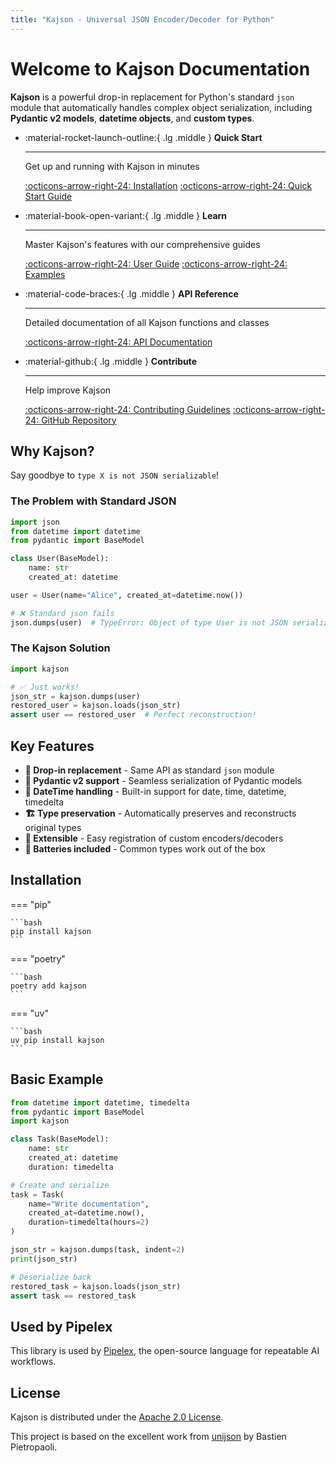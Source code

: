 ```yaml
---
title: "Kajson - Universal JSON Encoder/Decoder for Python"
---
```


# Welcome to Kajson Documentation

**Kajson** is a powerful drop-in replacement for Python's standard `json` module that automatically handles complex object serialization, including **Pydantic v2 models**, **datetime objects**, and **custom types**.

<div class="grid cards" markdown>

-   :material-rocket-launch-outline:{ .lg .middle } **Quick Start**

    ---

    Get up and running with Kajson in minutes

    [:octicons-arrow-right-24: Installation](pages/installation.md)
    [:octicons-arrow-right-24: Quick Start Guide](pages/quick-start.md)

-   :material-book-open-variant:{ .lg .middle } **Learn**

    ---

    Master Kajson's features with our comprehensive guides

    [:octicons-arrow-right-24: User Guide](pages/guide/overview.md)
    [:octicons-arrow-right-24: Examples](pages/examples/index.md)

-   :material-code-braces:{ .lg .middle } **API Reference**

    ---

    Detailed documentation of all Kajson functions and classes

    [:octicons-arrow-right-24: API Documentation](pages/api/kajson.md)

-   :material-github:{ .lg .middle } **Contribute**

    ---

    Help improve Kajson

    [:octicons-arrow-right-24: Contributing Guidelines](contributing.md)
    [:octicons-arrow-right-24: GitHub Repository](https://github.com/PipelexLab/kajson)

</div>

## Why Kajson?

Say goodbye to `type X is not JSON serializable`!

### The Problem with Standard JSON

```python
import json
from datetime import datetime
from pydantic import BaseModel

class User(BaseModel):
    name: str
    created_at: datetime

user = User(name="Alice", created_at=datetime.now())

# ❌ Standard json fails
json.dumps(user)  # TypeError: Object of type User is not JSON serializable
```

### The Kajson Solution

```python
import kajson

# ✅ Just works!
json_str = kajson.dumps(user)
restored_user = kajson.loads(json_str)
assert user == restored_user  # Perfect reconstruction!
```

## Key Features

- **🔄 Drop-in replacement** - Same API as standard `json` module
- **🐍 Pydantic v2 support** - Seamless serialization of Pydantic models
- **📅 DateTime handling** - Built-in support for date, time, datetime, timedelta
- **🏗️ Type preservation** - Automatically preserves and reconstructs original types
- **🔌 Extensible** - Easy registration of custom encoders/decoders
- **🎁 Batteries included** - Common types work out of the box

## Installation

=== "pip"

    ```bash
    pip install kajson
    ```

=== "poetry"

    ```bash
    poetry add kajson
    ```

=== "uv"

    ```bash
    uv pip install kajson
    ```

## Basic Example

```python
from datetime import datetime, timedelta
from pydantic import BaseModel
import kajson

class Task(BaseModel):
    name: str
    created_at: datetime
    duration: timedelta

# Create and serialize
task = Task(
    name="Write documentation",
    created_at=datetime.now(),
    duration=timedelta(hours=2)
)

json_str = kajson.dumps(task, indent=2)
print(json_str)

# Deserialize back
restored_task = kajson.loads(json_str)
assert task == restored_task
```

## Used by Pipelex

This library is used by [Pipelex](https://github.com/Pipelex/pipelex), the open-source language for repeatable AI workflows.

## License

Kajson is distributed under the [Apache 2.0 License](license.md).

This project is based on the excellent work from [unijson](https://github.com/bpietropaoli/unijson) by Bastien Pietropaoli.
